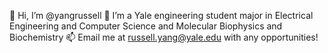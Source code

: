 👋 Hi, I’m @yangrussell
👀 I’m a Yale engineering student major in Electrical Engineering and Computer Science and Molecular Biophysics and Biochemistry
📫 Email me at russell.yang@yale.edu with any opportunities!

<!---
yangrussell/yangrussell is a ✨ special ✨ repository because its `README.md` (this file) appears on your GitHub profile.
You can click the Preview link to take a look at your changes.
--->
